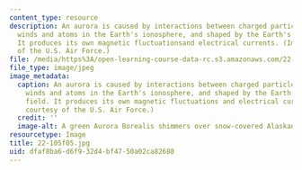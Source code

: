 ```yaml
---
content_type: resource
description: An aurora is caused by interactions between charged particles in solar
  winds and atoms in the Earth's ionosphere, and shaped by the Earth's magnetic field.
  It produces its own magnetic fluctuationsand electrical currents. (Image courtesy
  of the U.S. Air Force.)
file: /media/https%3A/open-learning-course-data-rc.s3.amazonaws.com/22-105-electromagnetic-interactions-fall-2005/dfaf8ba6d6f932d4bf4750a02ca82680_22-105f05.jpg
file_type: image/jpeg
image_metadata:
  caption: An aurora is caused by interactions between charged particles in solar
    winds and atoms in the Earth's ionosphere, and shaped by the Earth's magnetic
    field. It produces its own magnetic fluctuations and electrical currents. (Image
    courtesy of the U.S. Air Force.)
  credit: ''
  image-alt: A green Aurora Borealis shimmers over snow-covered Alaskan fields.
resourcetype: Image
title: 22-105f05.jpg
uid: dfaf8ba6-d6f9-32d4-bf47-50a02ca82680
---
```

